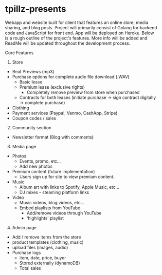 # tpillz-presents
Webapp and website built for client that features an online store, media sharing, and blog posts. Project will primarily consist of Golang for backend code and JavaScript for front end. App will be deployed on Heroku. Below is a rough outline of the project's features. More info will be added and ReadMe will be updated throughout the development process. 

Core Features
1. Store
  - Beat Previews (mp3)
  - Purchase options for complete audio file download (.WAV)
    - Basic lease
    - Premium lease (exclusive rights)
      - Completely remove preview from store when purchased
    - Contracts for both leases (initiate purchase -> sign contract digitally -> complete purchase)
  - Clothing
  - Payment services (Paypal, Venmo, CashApp, Stripe)
  - Coupon codes / sales 
2. Community section
  - Newsletter format (Blog with comments)
3. Media page
  - Photos
    - Events, promo, etc…
    - Add new photos
  - Premium content (future implementation)
    - Users sign up for site to view premium content.
  - Music
    - Album art with links to Spotify, Apple Music, etc…
    - DJ mixes - steaming platform links
  - Video 
    - Music videos, blog videos, etc…
    - Embed playlists from YouTube
      - Add/remove videos through YouTube
      - ‘highlights’ playlist
4. Admin page
  - Add / remove items from the store
  - product templates (clothing, music)
  - upload files (images, audio)
  - Purchase logs 
    - item, date, price, buyer
    - Stored externally (dynamoDB)
    - Total sales 
